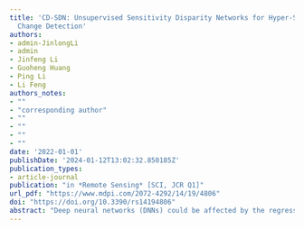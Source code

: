 ```yaml
---
title: 'CD-SDN: Unsupervised Sensitivity Disparity Networks for Hyper-Spectral Image
  Change Detection'
authors: 
- admin-JinlongLi
- admin
- Jinfeng Li
- Guoheng Huang
- Ping Li
- Li Feng
authors_notes:
- ""
- "corresponding author"
- ""
- ""
- ""
- ""
date: '2022-01-01'
publishDate: '2024-01-12T13:02:32.850185Z'
publication_types:
- article-journal
publication: "in *Remote Sensing* [SCI, JCR Q1]"
url_pdf: "https://www.mdpi.com/2072-4292/14/19/4806"
doi: "https://doi.org/10.3390/rs14194806"
abstract: "Deep neural networks (DNNs) could be affected by the regression level of learning frameworks and challenging changes caused by external factors; their deep expressiveness is greatly restricted. Inspired by the fine-tuned DNNs with sensitivity disparity to the pixels of two states, in this paper, we propose a novel change detection scheme served by sensitivity disparity networks (CD-SDN). The CD-SDN is proposed for detecting changes in bi-temporal hyper-spectral images captured by the AVIRIS sensor and HYPERION sensor over time. In the CD-SDN, two deep learning frameworks, unchanged sensitivity network (USNet) and changed sensitivity network (CSNet), are utilized as the dominant part for the generation of binary argument map (BAM) and high assurance map (HAM). Then two approaches, arithmetic mean and argument learning, are employed to re-estimate the changes of BAM. Finally, the detected results are merged with HAM and obtain the final detected binary change maps (BCMs). Experiments are performed on three real-world hyperspectral image datasets, and the results indicate the good universality and adaptability of the proposed scheme, as well as its superiority over other existing state-of-the-art algorithms."
---
```


